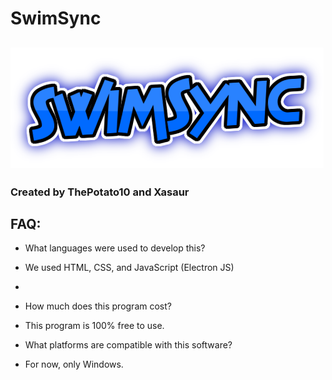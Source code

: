 # SwimSync
![GitHub Logo](checker-app/src/images/banner.png)
---
### Created by ThePotato10 and Xasaur

## FAQ:
- What languages were used to develop this? 
- We used HTML, CSS, and JavaScript (Electron JS)
- 
- How much does this program cost? 
- This program is 100% free to use. 

- What platforms are compatible with this software? 
- For now, only Windows. 


